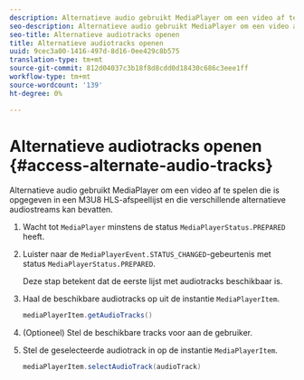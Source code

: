 ```yaml
---
description: Alternatieve audio gebruikt MediaPlayer om een video af te spelen die is opgegeven in een M3U8 HLS-afspeellijst en die verschillende alternatieve audiostreams kan bevatten.
seo-description: Alternatieve audio gebruikt MediaPlayer om een video af te spelen die is opgegeven in een M3U8 HLS-afspeellijst en die verschillende alternatieve audiostreams kan bevatten.
seo-title: Alternatieve audiotracks openen
title: Alternatieve audiotracks openen
uuid: 9cec3a00-1416-497d-8d16-0ee429c8b575
translation-type: tm+mt
source-git-commit: 812d04037c3b18f8d8cdd0d18430c686c3eee1ff
workflow-type: tm+mt
source-wordcount: '139'
ht-degree: 0%

---
```



# Alternatieve audiotracks openen {#access-alternate-audio-tracks}

Alternatieve audio gebruikt MediaPlayer om een video af te spelen die is opgegeven in een M3U8 HLS-afspeellijst en die verschillende alternatieve audiostreams kan bevatten.

1. Wacht tot `MediaPlayer` minstens de status `MediaPlayerStatus.PREPARED` heeft.
1. Luister naar de `MediaPlayerEvent.STATUS_CHANGED`-gebeurtenis met status `MediaPlayerStatus.PREPARED`.

   Deze stap betekent dat de eerste lijst met audiotracks beschikbaar is.

1. Haal de beschikbare audiotracks op uit de instantie `MediaPlayerItem`.

   ```java
   mediaPlayerItem.getAudioTracks()
   ```

1. (Optioneel) Stel de beschikbare tracks voor aan de gebruiker.
1. Stel de geselecteerde audiotrack in op de instantie `MediaPlayerItem`.

   ```java
   mediaPlayerItem.selectAudioTrack(audioTrack)
   ```

